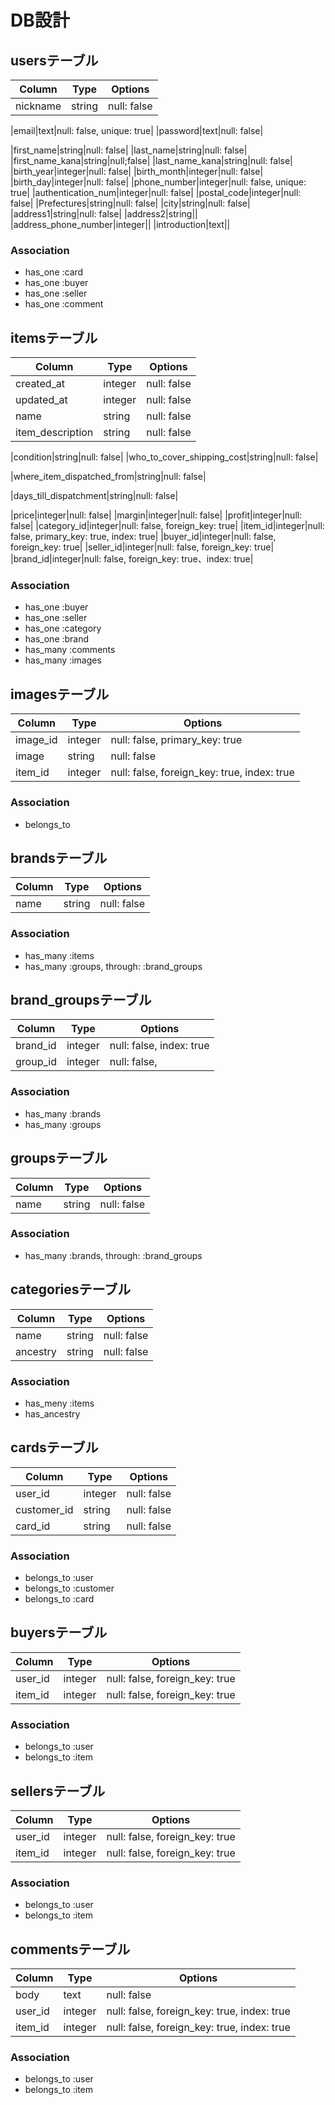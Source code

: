 # DB設計

## usersテーブル
|Column|Type|Options|
|---------|------|---------|
|nickname|string|null: false| 
<!-- nicknameはunique: trueしなくてもよい？ -->
|email|text|null: false, unique: true|
|password|text|null: false|
<!-- user登録時のページ見てないですが、password_confirmationは不要？ -->
|first_name|string|null: false|
|last_name|string|null: false|
|first_name_kana|string|null;false|
|last_name_kana|string|null: false|
|birth_year|integer|null: false|
|birth_month|integer|null: false|
|birth_day|integer|null: false|
|phone_number|integer|null: false, unique: true|
|authentication_num|integer|null: false|
|postal_code|integer|null: false|
|Prefectures|string|null: false|
|city|string|null: false|
|address1|string|null: false|
|address2|string||
|address_phone_number|integer||
|introduction|text||
<!-- 上３つはオプションなしの任意入力って認識でOKですかね -->
### Association
- has_one :card
- has_one :buyer
- has_one :seller
- has_one :comment
<!-- has_many :commentsではない？ -->

## itemsテーブル
|Column|Type|Options|
|------|----|-------|
|created_at|integer|null: false|
|updated_at|integer|null: false|
|name|string|null: false|
|item_description|string|null: false|
<!-- カラム名はdescriptionでいいんじゃないかな？ -->
|condition|string|null: false|
|who_to_cover_shipping_cost|string|null: false|
<!-- cover_postageとかpostageとか短い方が読みやすいかと -->
|where_item_dispatched_from|string|null: false|
<!-- shipping_areaとかreligeonとか、、、？ -->
|days_till_dispatchment|string|null: false|
<!-- shipping_dateとか？ -->
|price|integer|null: false|
|margin|integer|null: false|
|profit|integer|null: false|
|category_id|integer|null: false, foreign_key: true|
|item_id|integer|null: false, primary_key: true, index: true|
|buyer_id|integer|null: false, foreign_key: true|
|seller_id|integer|null: false, foreign_key: true|
|brand_id|integer|null: false, foreign_key: true、index: true|
### Association
- has_one :buyer
- has_one :seller
- has_one :category
- has_one :brand
- has_many :comments
- has_many :images

## imagesテーブル
|Column|Type|Options|
|------|----|-------|
|image_id|integer|null: false, primary_key: true|
|image|string|null: false|
|item_id|integer|null: false, foreign_key: true, index: true|
### Association
- belongs_to 
<!-- - belongs_to :item アソシエーションはitemでいいのかな？プロフィール画像も含むか？そしたらuserも？ -->



## brandsテーブル
|Column|Type|Options|
|------|----|-------|
|name|string|null: false|
### Association
- has_many :items
- has_many :groups, through: :brand_groups
<!-- アソシエーション分からなくなってしまいました。brand_groupsテーブルは中間だからthrough？？ -->

## brand_groupsテーブル
|Column|Type|Options|
|------|----|-------|
|brand_id|integer|null: false, index: true|
|group_id|integer|null: false, |
### Association
- has_many :brands
- has_many :groups

## groupsテーブル
|Column|Type|Options|
|------|----|-------|
|name|string|null: false|
### Association
- has_many :brands, through: :brand_groups
<!-- アソシエーション分からなくなってしまいました。brand_groupsテーブルは中間だからthrough？？ -->

## categoriesテーブル
|Column|Type|Options|
|------|----|-------|
|name|string|null: false|
|ancestry|string|null: false|
### Association
- has_meny :items
- has_ancestry

## cardsテーブル
|Column|Type|Options|
|------|----|-------|
|user_id|integer|null: false|
|customer_id|string|null: false|
|card_id|string|null: false|
### Association
- belongs_to :user
- belongs_to :customer
- belongs_to :card

## buyersテーブル
|Column|Type|Options|
|------|----|-------|
|user_id|integer|null: false, foreign_key: true|
|item_id|integer|null: false, foreign_key: true|
### Association
- belongs_to :user
- belongs_to :item

## sellersテーブル
|Column|Type|Options|
|------|----|-------|
|user_id|integer|null: false, foreign_key: true|
|item_id|integer|null: false, foreign_key: true|
### Association
- belongs_to :user
- belongs_to :item

## commentsテーブル
|Column|Type|Options|
|------|----|-------|
|body|text|null: false|
|user_id|integer|null: false, foreign_key: true, index: true|
|item_id|integer|null: false, foreign_key: true, index: true|
### Association
- belongs_to :user
- belongs_to :item
